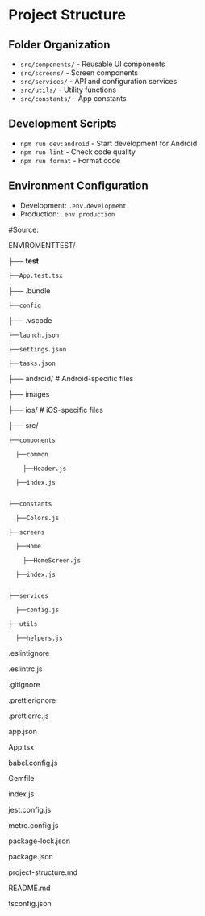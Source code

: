 # Project Structure
## Folder Organization
- `src/components/` - Reusable UI components
- `src/screens/` - Screen components
- `src/services/` - API and configuration services
- `src/utils/` - Utility functions
- `src/constants/` - App constants
## Development Scripts
- `npm run dev:android` - Start development for Android
- `npm run lint` - Check code quality
- `npm run format` - Format code
## Environment Configuration
- Development: `.env.development`
- Production: `.env.production`

#Source:

ENVIROMENTTEST/

├── __test__

    ├──App.test.tsx 

├── .bundle

    ├──config

├── .vscode

    ├──launch.json

    ├──settings.json

    ├──tasks.json

├── android/ # Android-specific files

├── images

├── ios/ # iOS-specific files

├── src/

    ├──components

      ├──common
      
        ├──Header.js
      
      ├──index.js
    

    ├──constants

      ├──Colors.js

    ├──screens

      ├──Home
      
        ├──HomeScreen.js
      
      ├──index.js
    

    ├──services
    
      ├──config.js
    
    ├──utils

      ├──helpers.js

.eslintignore

.eslintrc.js

.gitignore

.prettierignore

.prettierrc.js

app.json

App.tsx

babel.config.js

Gemfile

index.js

jest.config.js

metro.config.js

package-lock.json

package.json

project-structure.md

README.md

tsconfig.json
